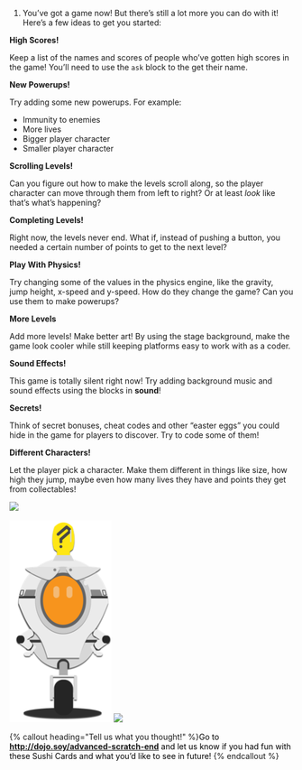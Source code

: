 1. You’ve got a game now! But there’s still a lot more you can do with it! Here’s a few ideas to get you started:
 
 **High Scores!**

 Keep a list of the names and scores of people who’ve gotten high scores in the game! You’ll need to use the `ask` block to the get their name.

 **New Powerups!**
 
 Try adding some new powerups. For example:
  * Immunity to enemies
  * More lives
  * Bigger player character
  * Smaller player character

 
 **Scrolling Levels!**

 Can you figure out how to make the levels scroll along, so the player character can move through them from left to right? Or at least _look_ like that’s what’s happening?
 
 **Completing Levels!**

 Right now, the levels never end. What if, instead of pushing a button, you needed a certain number of points to get to the next level?
 
 **Play With Physics!**
 
 Try changing some of the values in the physics engine, like the gravity, jump height, x-speed and y-speed. How do they change the game? 
 Can you use them to make powerups?
 
 **More Levels**
 
 Add more levels! Make better art! By using the stage background, make the game look cooler while still keeping platforms easy to work with as a coder.
 
 **Sound Effects!**

 This game is totally silent right now! Try adding background music and sound effects using the blocks in **sound**!
 
 **Secrets!**

 Think of secret bonuses, cheat codes and other “easter eggs” you could hide in the game for players to discover. Try to code some of them!
 
 **Different Characters!**

 Let the player pick a character. Make them different in things like size, how high they jump, maybe even how many lives they have and points they get from collectables! 

![](whitespace_70_800.png)

 ![](assets/next1.png) ![](whitespace_70_800.png)

{% callout heading="Tell us what you thought!" %}<span style="color: #000000;">Go to <b>http://dojo.soy/advanced-scratch-end</b> and let us know if you had fun with these Sushi Cards and what you’d like to see in future! </span>
{% endcallout %}